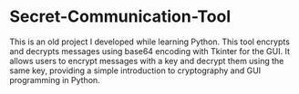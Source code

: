 # Secret-Communication-Tool
This is an old project I developed while learning Python. This tool encrypts and decrypts messages using base64 encoding with Tkinter for the GUI. It allows users to encrypt messages with a key and decrypt them using the same key, providing a simple introduction to cryptography and GUI programming in Python.
